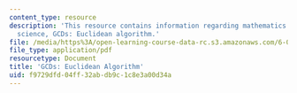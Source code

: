 ```yaml
---
content_type: resource
description: 'This resource contains information regarding mathematics for computer
  science, GCDs: Euclidean algorithm.'
file: /media/https%3A/open-learning-course-data-rc.s3.amazonaws.com/6-042j-mathematics-for-computer-science-spring-2015/f9729dfd04ff32abdb9c1c8e3a00d34a_MIT6_042JS15_EuclidnAlgori.pdf
file_type: application/pdf
resourcetype: Document
title: 'GCDs: Euclidean Algorithm'
uid: f9729dfd-04ff-32ab-db9c-1c8e3a00d34a
---
```

